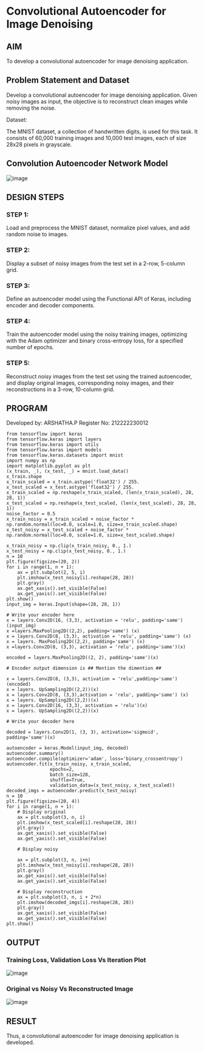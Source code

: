 # Convolutional Autoencoder for Image Denoising

## AIM

To develop a convolutional autoencoder for image denoising application.

## Problem Statement and Dataset

Develop a convolutional autoencoder for image denoising application. Given noisy images as input, the objective is to reconstruct clean images while removing the noise.

Dataset:

The MNIST dataset, a collection of handwritten digits, is used for this task. It consists of 60,000 training images and 10,000 test images, each of size 28x28 pixels in grayscale.

## Convolution Autoencoder Network Model

![image](https://github.com/arshatha-palanivel/convolutional-denoising-autoencoder/assets/118682484/7d239980-4ade-4410-a137-4d7102c47199)


## DESIGN STEPS

### STEP 1:

Load and preprocess the MNIST dataset, normalize pixel values, and add random noise to images.

### STEP 2:

Display a subset of noisy images from the test set in a 2-row, 5-column grid.

### STEP 3:

Define an autoencoder model using the Functional API of Keras, including encoder and decoder components.

### STEP 4:
Train the autoencoder model using the noisy training images, optimizing with the Adam optimizer and binary cross-entropy loss, for a specified number of epochs.

### STEP 5:
Reconstruct noisy images from the test set using the trained autoencoder, and display original images, corresponding noisy images, and their reconstructions in a 3-row, 10-column grid.

## PROGRAM

Developed by: ARSHATHA.P 
Register No: 212222230012

```PY
from tensorflow import keras
from tensorflow.keras import layers
from tensorflow.keras import utils
from tensorflow.keras import models
from tensorflow.keras.datasets import mnist
import numpy as np
import matplotlib.pyplot as plt
(x_train, _), (x_test, _) = mnist.load_data()
x_train.shape
x_train_scaled = x_train.astype('float32') / 255.
x_test_scaled = x_test.astype('float32') / 255.
x_train_scaled = np.reshape(x_train_scaled, (len(x_train_scaled), 28, 28, 1))
x_test_scaled = np.reshape(x_test_scaled, (len(x_test_scaled), 28, 28, 1))
noise_factor = 0.5
x_train_noisy = x_train_scaled + noise_factor * np.random.normal(loc=0.0, scale=1.0, size=x_train_scaled.shape) 
x_test_noisy = x_test_scaled + noise_factor * np.random.normal(loc=0.0, scale=1.0, size=x_test_scaled.shape) 

x_train_noisy = np.clip(x_train_noisy, 0., 1.)
x_test_noisy = np.clip(x_test_noisy, 0., 1.)
n = 10
plt.figure(figsize=(20, 2))
for i in range(1, n + 1):
    ax = plt.subplot(2, 5, i)
    plt.imshow(x_test_noisy[i].reshape(28, 28))
    plt.gray()
    ax.get_xaxis().set_visible(False)
    ax.get_yaxis().set_visible(False)
plt.show()
input_img = keras.Input(shape=(28, 28, 1))

# Write your encoder here
x = layers.Conv2D(16, (3,3), activation = 'relu', padding='same') (input_img)
x =layers.MaxPooling2D((2,2), padding='same') (x)
x = layers.Conv2D(8, (3,3), activation = 'relu', padding='same') (x)
x = layers. MaxPooling2D((2,2), padding='same') (x)
x =layers.Conv2D(8, (3,3), activation = 'relu', padding='same')(x)

encoded = layers.MaxPooling2D((2, 2), padding='same')(x)

# Encoder output dimension is ## Mention the dimention ##

x = layers.Conv2D(8, (3,3), activation = 'relu',padding='same') (encoded)
x = layers. UpSampling2D((2,2))(x)
x = layers.Conv2D(8, (3,3),activation = 'relu', padding='same') (x)
x = layers. UpSampling2D((2,2))(x)
x = layers.Conv2D(16, (3,3), activation = 'relu')(x)
x = layers. UpSampling2D((2,2))(x)

# Write your decoder here

decoded = layers.Conv2D(1, (3, 3), activation='sigmoid', padding='same')(x)

autoencoder = keras.Model(input_img, decoded)
autoencoder.summary()
autoencoder.compile(optimizer='adam', loss='binary_crossentropy')
autoencoder.fit(x_train_noisy, x_train_scaled,
                epochs=2,
                batch_size=128,
                shuffle=True,
                validation_data=(x_test_noisy, x_test_scaled))
decoded_imgs = autoencoder.predict(x_test_noisy)
n = 10
plt.figure(figsize=(20, 4))
for i in range(1, n + 1):
    # Display original
    ax = plt.subplot(3, n, i)
    plt.imshow(x_test_scaled[i].reshape(28, 28))
    plt.gray()
    ax.get_xaxis().set_visible(False)
    ax.get_yaxis().set_visible(False)

    # Display noisy
    
    ax = plt.subplot(3, n, i+n)
    plt.imshow(x_test_noisy[i].reshape(28, 28))
    plt.gray()
    ax.get_xaxis().set_visible(False)
    ax.get_yaxis().set_visible(False)    

    # Display reconstruction
    ax = plt.subplot(3, n, i + 2*n)
    plt.imshow(decoded_imgs[i].reshape(28, 28))
    plt.gray()
    ax.get_xaxis().set_visible(False)
    ax.get_yaxis().set_visible(False)
plt.show()

```

## OUTPUT

### Training Loss, Validation Loss Vs Iteration Plot

![image](https://github.com/arshatha-palanivel/convolutional-denoising-autoencoder/assets/118682484/b793e8c4-0819-4e61-84de-d3189e25f882)


### Original vs Noisy Vs Reconstructed Image

![image](https://github.com/arshatha-palanivel/convolutional-denoising-autoencoder/assets/118682484/d63c1c88-9e44-4285-9360-7f5fd0bc9cce)

## RESULT

Thus, a convolutional autoencoder for image denoising application is developed.
